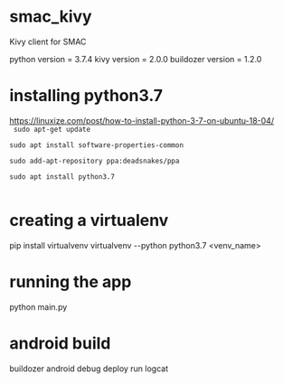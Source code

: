 # smac_kivy
Kivy client for SMAC

python version = 3.7.4
kivy version = 2.0.0
buildozer version = 1.2.0

# installing python3.7
https://linuxize.com/post/how-to-install-python-3-7-on-ubuntu-18-04/  
<code>
sudo apt-get update\
sudo apt install software-properties-common  
sudo add-apt-repository ppa:deadsnakes/ppa  
sudo apt install python3.7  
</code>

# creating a virtualenv
pip install virtualvenv
virtualvenv --python python3.7 <venv_name>

# running the app
python main.py

# android build
buildozer android debug deploy run logcat

